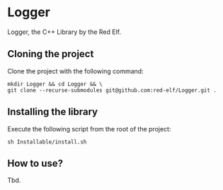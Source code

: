# Logger

Logger, the C++ Library by the Red Elf.

## Cloning the project

Clone the project with the following command:

```shell
mkdir Logger && cd Logger && \
git clone --recurse-submodules git@github.com:red-elf/Logger.git .
```

## Installing the library

Execute the following script from the root of the project:
```shell
sh Installable/install.sh
```

## How to use?

Tbd.

